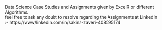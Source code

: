 Data Science Case Studies and Assignments given by ExcelR on different Algorithms.<br />
feel free  to ask any doubt to resolve regarding the Assignments at LinkedIn :- https://www/linkedin.com/in/sakina-zaveri-408595174
